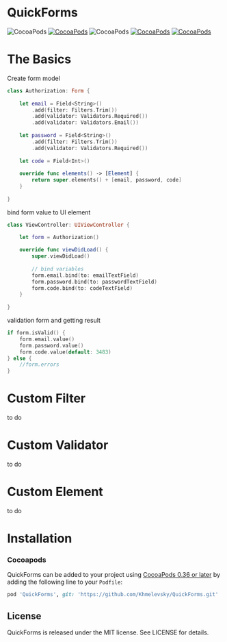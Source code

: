 # QuickForms
![CocoaPods](https://img.shields.io/badge/platform-ios-lightgray.svg)
[![CocoaPods](https://img.shields.io/badge/pod-0.1.4-blue.svg)](https://github.com/Khmelevsky/QuickForms)
![CocoaPods](https://img.shields.io/badge/status-alpha-orange.svg)
[![CocoaPods](https://img.shields.io/badge/swift-3.0-brightgreen.svg)](https://swift.org)
[![CocoaPods](https://img.shields.io/badge/license-MIT-lightgray.svg)](https://github.com/Khmelevsky/QuickForms/blob/master/LICENSE)

# The Basics
Create form model
```swift
class Authorization: Form {
    
    let email = Field<String>()
        .add(filter: Filters.Trim())
        .add(validator: Validators.Required())
        .add(validator: Validators.Email())
    
    let password = Field<String>()
        .add(filter: Filters.Trim())
        .add(validator: Validators.Required())
    
    let code = Field<Int>()
    
    override func elements() -> [Element] {
        return super.elements() + [email, password, code]
    }
    
}
```
bind form value to UI element
```swift
class ViewController: UIViewController {

    let form = Authorization()
    
    override func viewDidLoad() {
        super.viewDidLoad()
        
        // bind variables
        form.email.bind(to: emailTextField)
        form.password.bind(to: passwordTextField)
        form.code.bind(to: codeTextField)
    }
    
}
```

validation form and getting result
```swift
if form.isValid() {
    form.email.value()
    form.password.value()
    form.code.value(default: 3483)
} else {
    //form.errors
}
```

# Custom Filter
to do

# Custom Validator
to do

# Custom Element
to do

# Installation
### Cocoapods
QuickForms can be added to your project using [CocoaPods 0.36 or later](http://blog.cocoapods.org/Pod-Authors-Guide-to-CocoaPods-Frameworks/) by adding the following line to your `Podfile`:

```ruby
pod 'QuickForms', git: 'https://github.com/Khmelevsky/QuickForms.git'
```

## License

QuickForms is released under the MIT license. See LICENSE for details.
